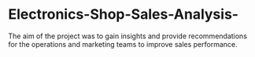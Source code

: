 # Electronics-Shop-Sales-Analysis-
The aim of the project was to gain insights and provide recommendations for the operations and marketing teams to improve sales performance.
